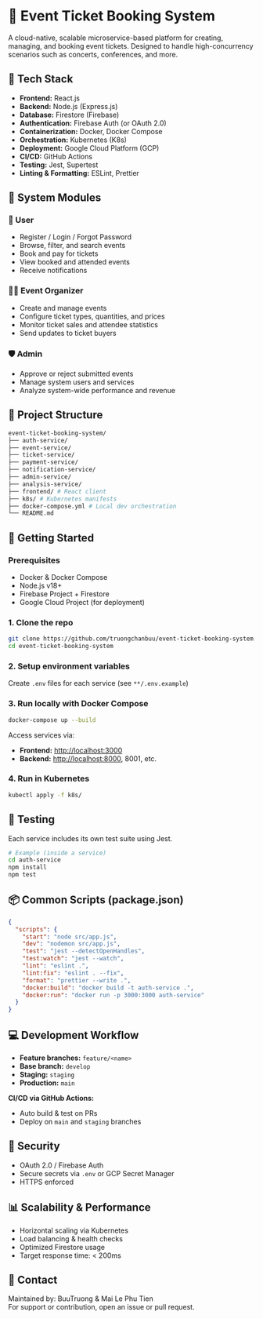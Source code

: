 # 🎫 Event Ticket Booking System

A cloud-native, scalable microservice-based platform for creating, managing, and booking event tickets. Designed to handle high-concurrency scenarios such as concerts, conferences, and more.

## 🧰 Tech Stack

- **Frontend:** React.js
- **Backend:** Node.js (Express.js)
- **Database:** Firestore (Firebase)
- **Authentication:** Firebase Auth (or OAuth 2.0)
- **Containerization:** Docker, Docker Compose
- **Orchestration:** Kubernetes (K8s)
- **Deployment:** Google Cloud Platform (GCP)
- **CI/CD:** GitHub Actions
- **Testing:** Jest, Supertest
- **Linting & Formatting:** ESLint, Prettier

## 🧱 System Modules

### 👥 User

- Register / Login / Forgot Password
- Browse, filter, and search events
- Book and pay for tickets
- View booked and attended events
- Receive notifications

### 🧑‍💼 Event Organizer

- Create and manage events
- Configure ticket types, quantities, and prices
- Monitor ticket sales and attendee statistics
- Send updates to ticket buyers

### 🛡️ Admin

- Approve or reject submitted events
- Manage system users and services
- Analyze system-wide performance and revenue

## 📁 Project Structure

```bash
event-ticket-booking-system/
├── auth-service/
├── event-service/
├── ticket-service/
├── payment-service/
├── notification-service/
├── admin-service/
├── analysis-service/
├── frontend/ # React client
├── k8s/ # Kubernetes manifests
├── docker-compose.yml # Local dev orchestration
└── README.md
```

## 🚀 Getting Started

### Prerequisites

- Docker & Docker Compose
- Node.js v18+
- Firebase Project + Firestore
- Google Cloud Project (for deployment)

### 1. Clone the repo

```bash
git clone https://github.com/truongchanbuu/event-ticket-booking-system.git
cd event-ticket-booking-system
```

### 2. Setup environment variables

Create `.env` files for each service (see `**/.env.example`)

### 3. Run locally with Docker Compose

```bash
docker-compose up --build
```

Access services via:

- **Frontend:** <http://localhost:3000>
- **Backend:** <http://localhost:8000>, 8001, etc.

### 4. Run in Kubernetes

```bash
kubectl apply -f k8s/
```

## 🧪 Testing

Each service includes its own test suite using Jest.

```bash
# Example (inside a service)
cd auth-service
npm install
npm test
```

## 📦 Common Scripts (package.json)

```json
{
  "scripts": {
    "start": "node src/app.js",
    "dev": "nodemon src/app.js",
    "test": "jest --detectOpenHandles",
    "test:watch": "jest --watch",
    "lint": "eslint .",
    "lint:fix": "eslint . --fix",
    "format": "prettier --write .",
    "docker:build": "docker build -t auth-service .",
    "docker:run": "docker run -p 3000:3000 auth-service"
  }
}
```

## 💻 Development Workflow

- **Feature branches:** `feature/<name>`
- **Base branch:** `develop`
- **Staging:** `staging`
- **Production:** `main`

**CI/CD via GitHub Actions:**

- Auto build & test on PRs
- Deploy on `main` and `staging` branches

## 🔐 Security

- OAuth 2.0 / Firebase Auth
- Secure secrets via `.env` or GCP Secret Manager
- HTTPS enforced

## 📊 Scalability & Performance

- Horizontal scaling via Kubernetes
- Load balancing & health checks
- Optimized Firestore usage
- Target response time: < 200ms

## 📮 Contact

Maintained by: BuuTruong & Mai Le Phu Tien  
For support or contribution, open an issue or pull request.

